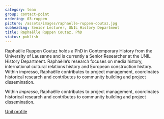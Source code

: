 ```yaml
---
category: team
group: contact-point
ordering: 03-ruppen
picture: /assets/images/raphaelle-ruppen-coutaz.jpg
subheading: Senior Lecturer, UNIL History Department
title: Raphaëlle Ruppen Coutaz, PhD
status: publish
---
```


Raphaëlle Ruppen Coutaz holds a PhD in Contemporary History from the University of Lausanne and is currently a Senior Researcher at the UNIL History Department. Raphaëlle’s research focuses on media history, international cultural relations history and European construction history.
Within impresso, Raphaëlle contributes to project management, coordinates historical research and contributes to community building and project dissemination.

Within _impresso_, Raphaëlle contributes to project management, coordinates historical research and contributes to community building and project dissemination.

[Unil profile](https://applicationspub.unil.ch/interpub/noauth/php/Un/UnPers.php?PerNum=47312&LanCode=37&menu=coord)
